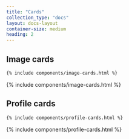```yaml
---
title: "Cards"
collection_type: "docs"
layout: docs-layout
container-size: medium
heading: 2
---
```


## Image cards

~~~ html
{% include components/image-cards.html %}
~~~

{% include components/image-cards.html %}

## Profile cards

~~~ html
{% include components/profile-cards.html %}
~~~

{% include components/profile-cards.html %}
